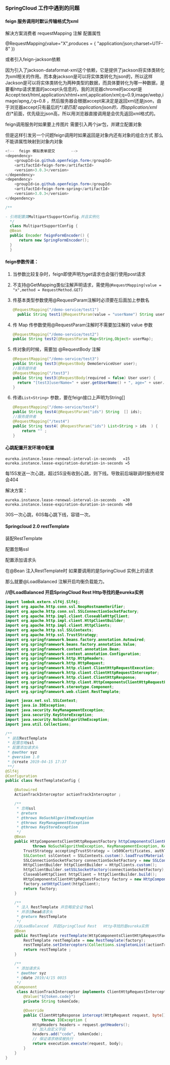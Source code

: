 ### SpringCloud 工作中遇到的问题

#### feign 服务调用时默认传输格式为xml  

解决方案消费者 requestMapping 注解 配置属性

  @RequestMapping(value="X",produces = { "application/json;charset=UTF-8" }) 

或者引入feign-jackson依赖

因为引入了jackson-dataformat-xml这个依赖，它是提供了jackson将实体类转化为xml相关的作用。而本身jackson是可以将实体类转化为json的，所以这样Jackson是可以将实体类转化为两种类型的数据，而具体要转化为哪一种数据，是要看http请求里面的accept头信息的，我的浏览器chrome的accept是 Accept:text/html,application/xhtml+xml,application/xml;q=0.9,image/webp,image/apng,*/*;q=0.8 ，然后服务器会根据accept来决定是返回xml还是json，由于浏览器accept只有最后的*/*是匹配 application/json的，而application/xml在*/*前面，优先级比json高，所以用浏览器直接调用是会优先返回xml格式的。



feign调用服务时如果要上传图片 需要引入两个jar包，并建立配置对象

但是这样引发另一个问题feign调用时如果返回是对象内还有对象的组合方式 那么不能讲属性映射到对象内对象 

```java
<!--  feign 模拟表单提交       -->
<dependency>
    <groupId>io.github.openfeign.form</groupId>
    <artifactId>feign-form</artifactId>
    <version>3.0.3</version>
</dependency>
<dependency>
    <groupId>io.github.openfeign.form</groupId>
    <artifactId>feign-form-spring</artifactId>
    <version>3.0.3</version>
</dependency>

/**

- 引用配置类MultipartSupportConfig.并且实例化
  */
  class MultipartSupportConfig {
  @Bean
  public Encoder feignFormEncoder() {
      return new SpringFormEncoder();
  }
  }

```



#### feign参数传递：

1. 当参数比较复杂时，feign即使声明为get请求也会强行使用post请求

2. 不支持@GetMapping类似注解声明请求，需使用`@RequestMapping(value = "x",method = RequestMethod.GET)`

3. 传基本类型参数使用@RequestParam注解时必须要在后面加上参数名

   ```java
   @RequestMapping("/demo-service/test1")
     public String test1(@RequestParam(value = "userName") String userName);
   ```

4. 传 Map 传参数使用@RequestParam注解时不需要加注解的 value 参数

   ```java
   @RequestMapping("/demo-service/test2")
   public String test2(@RequestParam Map<String,Object> userMap);
   ```

5. 传对象的时候，需要加 @RequestBody 注解

   ```java
   @RequestMapping("/demo-service/test3")
   public String test3(@RequestBody DemoServiceUser user);
   //服务提供者
   @RequestMapping("/test3")
   public String test3(@RequestBody(required = false) User user) {
     return "[test3]userName=" + user.getUserName() + ", age=" + user.getAge();
   }
   ```

6. 传递`List<String>` 参数，要在feign接口上声明为String[] 

   ```java
   @RequestMapping("/demo-service/test4")
   public String test4(@RequestParam("ids") String  [] ids);
   //服务提供者
   @RequestMapping("/test4")
   public String test4( @RequestParam("ids") List<String > ids  ) {
       return "" ;
   }
   
   ```

   



#### 心跳配置开发环境中配置

```properties
eureka.instance.lease-renewal-interval-in-seconds   =15 eureka.instance.lease-expiration-duration-in-seconds =5 
```

每15S发送一次心跳，超过5S没有收到心跳，则下线。导致前后端联调时服务经常会404

解决方案：

```properties
eureka.instance.lease-renewal-interval-in-seconds   =30 eureka.instance.lease-expiration-duration-in-seconds =60 
```

30S一次心跳，60S每心跳下线，容错一次。





#### Springcloud 2.0 restTemplate  

装配RestTemplate

 配置忽略ssl

 配置添加请求头

在@Bean 注入RestTemplate时  如果要调用的是SpringCloud 实例上的请求 

那么就要@LoadBalanced   注解开启均衡负载能⼒。

  **//@LoadBalanced  开启SpringCloud Rest   Http寻找的是eureka实例**

```java
import lombok.extern.slf4j.Slf4j;
import org.apache.http.conn.ssl.NoopHostnameVerifier;
import org.apache.http.conn.ssl.SSLConnectionSocketFactory;
import org.apache.http.impl.client.CloseableHttpClient;
import org.apache.http.impl.client.HttpClientBuilder;
import org.apache.http.impl.client.HttpClients;
import org.apache.http.ssl.SSLContexts;
import org.apache.http.ssl.TrustStrategy;
import org.springframework.beans.factory.annotation.Autowired;
import org.springframework.beans.factory.annotation.Value;
import org.springframework.context.annotation.Bean;
import org.springframework.context.annotation.Configuration;
import org.springframework.http.HttpHeaders;
import org.springframework.http.HttpRequest;
import org.springframework.http.client.ClientHttpRequestExecution;
import org.springframework.http.client.ClientHttpRequestInterceptor;
import org.springframework.http.client.ClientHttpResponse;
import org.springframework.http.client.HttpComponentsClientHttpRequestFactory;
import org.springframework.stereotype.Component;
import org.springframework.web.client.RestTemplate;

import javax.net.ssl.SSLContext;
import java.io.IOException;
import java.security.KeyManagementException;
import java.security.KeyStoreException;
import java.security.NoSuchAlgorithmException;
import java.util.Collections;

/**
 * 装配RestTemplate
 * 配置忽略ssl
 * 配置添加请求头
 * @author syz
 * @version 1.0
 * @create 2019-04-15 17:37
 **/
@Slf4j
@Configuration
public class RestTemplateConfig {

    @Autowired
    ActionTrackInterceptor actionTrackInterceptor ;

    /**
     * 忽略ssl
     * @return
     * @throws NoSuchAlgorithmException
     * @throws KeyManagementException
     * @throws KeyStoreException
     */
    @Bean
    public HttpComponentsClientHttpRequestFactory httpComponentsClientHttpRequestFactory()
            throws NoSuchAlgorithmException, KeyManagementException, KeyStoreException{
        TrustStrategy acceptingTrustStrategy = (x509Certificates, authType) -> true;
        SSLContext sslContext = SSLContexts.custom().loadTrustMaterial(null, acceptingTrustStrategy).build();
        SSLConnectionSocketFactory connectionSocketFactory = new SSLConnectionSocketFactory(sslContext, new NoopHostnameVerifier());
        HttpClientBuilder httpClientBuilder = HttpClients.custom();
        httpClientBuilder.setSSLSocketFactory(connectionSocketFactory);
        CloseableHttpClient httpClient = httpClientBuilder.build();
        HttpComponentsClientHttpRequestFactory factory = new HttpComponentsClientHttpRequestFactory();
        factory.setHttpClient(httpClient);
        return factory;
    }

    /**
     * 注入 RestTemplate 并忽略安全证书ssl
     * 并添加head请求头
     * @return RestTemplate
     */
    //@LoadBalanced  开启SpringCloud Rest   Http寻找的是eureka实例
    @Bean
    public RestTemplate restTemplate(HttpComponentsClientHttpRequestFactory factory){
        RestTemplate restTemplate = new RestTemplate(factory);
        restTemplate.setInterceptors(Collections.singletonList(actionTrackInterceptor));
        return restTemplate ;
    }

    /**
     * 添加请求头
     * @author syz
     * @date 2019/4/15 0015
     */
    @Component
     class ActionTrackInterceptor implements ClientHttpRequestInterceptor {
        @Value("${token.code}")
        private String tokenCode;

        @Override
        public ClientHttpResponse intercept(HttpRequest request, byte[] body, ClientHttpRequestExecution execution)
                throws IOException {
            HttpHeaders headers = request.getHeaders();
            // 加入自定义字段
            headers.add("code", tokenCode);
            // 保证请求继续被执行
            return execution.execute(request, body);
        }
    }
}

```



